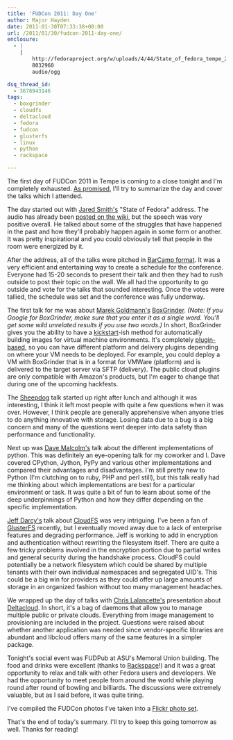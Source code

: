 ```yaml
---
title: 'FUDCon 2011: Day One'
author: Major Hayden
date: 2011-01-30T07:33:38+00:00
url: /2011/01/30/fudcon-2011-day-one/
enclosure:
  - |
    |
        http://fedoraproject.org/w/uploads/4/44/State_of_fedora_tempe_2011.ogg
        8032960
        audio/ogg

dsq_thread_id:
  - 3678943146
tags:
  - boxgrinder
  - cloudfs
  - deltacloud
  - fedora
  - fudcon
  - glusterfs
  - linux
  - python
  - rackspace

---
```

The first day of FUDCon 2011 in Tempe is coming to a close tonight and I'm completely exhausted. [As promised][1], I'll try to summarize the day and cover the talks which I attended.

The day started out with [Jared Smith's][2] "State of Fedora" address. The audio has already been [posted on the wiki][3], but the speech was very positive overall. He talked about some of the struggles that have happened in the past and how they'll probably happen again in some form or another. It was pretty inspirational and you could obviously tell that people in the room were energized by it.

After the address, all of the talks were pitched in [BarCamp format][4]. It was a very efficient and entertaining way to create a schedule for the conference. Everyone had 15-20 seconds to present their talk and then they had to rush outside to post their topic on the wall. We all had the opportunity to go outside and vote for the talks that sounded interesting. Once the votes were tallied, the schedule was set and the conference was fully underway.

The first talk for me was about [Marek Goldmann's][5] [BoxGrinder][6]. _(Note: If you Google for BoxGrinder, make sure that you enter it as a single word. You'll get some wild unrelated results if you use two words.)_ In short, BoxGrinder gives you the ability to have a [kickstart][7]-ish method for automatically building images for virtual machine environments. It's completely [plugin-based][8], so you can have different platform and delivery plugins depending on where your VM needs to be deployed. For example, you could deploy a VM with BoxGrinder that is in a format for VMWare (platform) and is delivered to the target server via SFTP (delivery). The public cloud plugins are only compatible with Amazon's products, but I'm eager to change that during one of the upcoming hackfests.

The [Sheepdog][9] talk started up right after lunch and although it was interesting, I think it left most people with quite a few questions when it was over. However, I think people are generally apprehensive when anyone tries to do anything innovative with storage. Losing data due to a bug is a big concern and many of the questions went deeper into data safety than performance and functionality.

Next up was [Dave Malcolm's][10] talk about the different implementations of python. This was definitely an eye-opening talk for my coworker and I. Dave covered CPython, Jython, PyPy and various other implementations and compared their advantages and disadvantages. I'm still pretty new to Python (I'm clutching on to ruby, PHP and perl still), but this talk really had me thinking about which implementations are best for a particular environment or task. It was quite a bit of fun to learn about some of the deep underpinnings of Python and how they differ depending on the specific implementation.

[Jeff Darcy's][11] talk about [CloudFS][12] was very intriguing. I've been a fan of [GlusterFS][13] recently, but I eventually moved away due to a lack of enterprise features and degrading performance. Jeff is working to add in encryption and authentication without rewriting the filesystem itself. There are quite a few tricky problems involved in the encryption portion due to partial writes and general security during the handshake process. CloudFS could potentially be a network filesystem which could be shared by multiple tenants with their own individual namespaces and segregated UID's. This could be a big win for providers as they could offer up large amounts of storage in an organized fashion without too many management headaches.

We wrapped up the day of talks with [Chris Lalancette's][14] presentation about [Deltacloud][15]. In short, it's a bag of daemons that allow you to manage multiple public or private clouds. Everything from image management to provisioning are included in the project. Questions were raised about whether another application was needed since vendor-specific libraries are abundant and libcloud offers many of the same features in a simpler package.

Tonight's social event was FUDPub at ASU's Memoral Union building. The food and drinks were excellent (thanks to [Rackspace][16]!) and it was a great opportunity to relax and talk with other Fedora users and developers. We had the opportunity to meet people from around the world while playing round after round of bowling and billiards. The discussions were extremely valuable, but as I said before, it was quite tiring.

I've compiled the FUDCon photos I've taken into a [Flickr photo set][17].

That's the end of today's summary. I'll try to keep this going tomorrow as well. Thanks for reading!

 [1]: /2011/01/29/gearing-up-for-fudcon-2011/
 [2]: http://fedoraproject.org/wiki/User:Jsmith
 [3]: http://fedoraproject.org/w/uploads/4/44/State_of_fedora_tempe_2011.ogg
 [4]: http://en.wikipedia.org/wiki/BarCamp
 [5]: http://twitter.com/marekgoldmann
 [6]: http://www.jboss.org/boxgrinder.html
 [7]: http://fedoraproject.org/wiki/Anaconda/Kickstart
 [8]: http://community.jboss.org/wiki/BoxGrinderBuildPlugins
 [9]: http://www.osrg.net/sheepdog/
 [10]: http://fedoraproject.org/wiki/Python_in_Fedora_13
 [11]: http://pl.atyp.us/
 [12]: http://fedoraproject.org/wiki/Features/CloudFS
 [13]: http://www.gluster.org/
 [14]: http://clalance.blogspot.com/
 [15]: http://incubator.apache.org/deltacloud/
 [16]: http://rackspace.com/
 [17]: http://www.flickr.com/photos/texas1emt/sets/72157625935659726/
